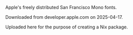 Apple's freely distributed San Francisco Mono fonts.

Downloaded from developer.apple.com on 2025-04-17.

Uploaded here for the purpose of creating a Nix package.

